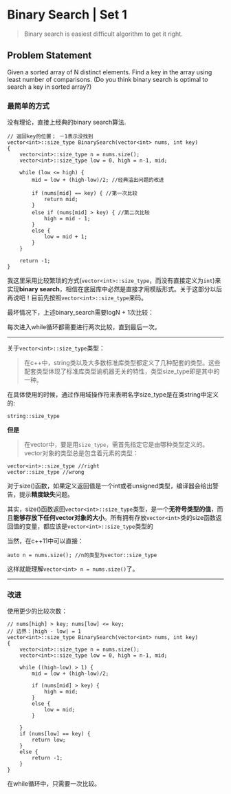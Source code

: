 # Binary Search | Set 1

>Binary search is easiest difficult algorithm to get it right.

## Problem Statement

Given a sorted array of N distinct elements. Find a key in the array using least number of comparisons. (Do you think binary search is optimal to search a key in sorted array?)


### 最简单的方式

没有理论，直接上经典的binary search算法.

```
// 返回key的位置； －1表示没找到
vector<int>::size_type BinarySearch(vector<int> nums, int key)
{
    vector<int>::size_type n = nums.size();
    vector<int>::size_type low = 0, high = n-1, mid;

    while (low <= high) {
        mid = low + (high-low)/2; //经典溢出问题的改进
        
        if (nums[mid] == key) { //第一次比较
            return mid;
        }
        else if (nums[mid] > key) { //第二次比较
            high = mid - 1;
        }
        else {
            low = mid + 1;
        }
    }
    
    return -1;
}
```

我这里采用比较繁琐的方式(`vector<int>::size_type`，而没有直接定义为`int`)来实现**binary search**，相信在底层库中必然是直接才用模版形式。关于这部分以后再说吧！目前先按照`vector<int>::size_type`来码。

最坏情况下，上述binary_search需要logN + 1次比较：

每次进入while循环都需要进行两次比较，直到最后一次。

---

关于`vector<int>::size_type`类型：

>在c++中，string类以及大多数标准库类型都定义了几种配套的类型。这些配套类型体现了标准库类型谕机器无关的特性，类型size_type即是其中的一种。

在具体使用的时候，通过作用域操作符来表明名字size_type是在类string中定义的: 

`string::size_type`

**但是**

>在vector中，要是用`size_type`，需首先指定它是由哪种类型定义的。vector对象的类型总是包含着元素的类型：

```
vector<int>::size_type //right
vector::size_type //wrong
```

对于size()函数，如果定义返回值是一个int或者unsigned类型，编译器会给出警告，提示**精度缺失**问题。

其实，size()函数返回`vector<int>::size_type`类型，是一个**无符号类型的值**，而且**能够存放下任何vector对象的大小**。所有拥有存放`vector<int>`类的size函数返回值的变量，都应该是`vector<int>::size_type`类型的

当然，在c++11中可以直接：

`auto n = nums.size(); //n的类型为vector::size_type`

这样就能理解`vector<int> n = nums.size()`了。

---

### 改进

使用更少的比较次数：

```
// nums[high] > key; nums[low] <= key;
// 边界：|high - low| = 1
vector<int>::size_type BinarySearch(vector<int> nums, int key)
{
    vector<int>::size_type n = nums.size();
    vector<int>::size_type low = 0, high = n-1, mid;

    while ((high-low) > 1) {
        mid = low + (high-low)/2;
        
        if (nums[mid] > key) {
            high = mid;
        }
        else {
            low = mid;
        }
        
    }
    if (nums[low] == key) {
        return low;
    }
    else {
        return -1;
    }
}
```

在while循环中，只需要一次比较。